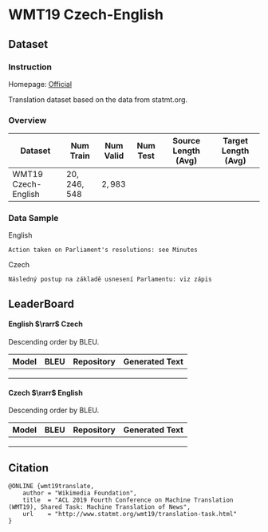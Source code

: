 # WMT19 Czech-English

## Dataset

### Instruction

Homepage: [Official](http://www.statmt.org/wmt19/translation-task.html)

Translation dataset based on the data from statmt.org.

### Overview

| Dataset             | Num Train    | Num Valid | Num Test | Source Length (Avg) | Target Length (Avg) |
| ------------------- | ------------ | --------- | -------- | ------------------- | ------------------- |
| WMT19 Czech-English | $20,246,548$ | $2,983$   |          |                     |                     |

### Data Sample

English

```
Action taken on Parliament's resolutions: see Minutes
```

Czech

```
Následný postup na základě usnesení Parlamentu: viz zápis
```

## LeaderBoard

#### English $\rarr$ Czech

Descending order by BLEU.

| Model | BLEU | Repository | Generated Text |
| ----- | ------ | ---------- | -------------- |
|       |        |            |                |
|       |        |            |                |
|       |        |            |                |

#### Czech $\rarr$ English

Descending order by BLEU.

| Model | BLEU | Repository | Generated Text |
| ----- | ------ | ---------- | -------------- |
|       |        |            |                |
|       |        |            |                |
|       |        |            |                |

## Citation

```
@ONLINE {wmt19translate,
    author = "Wikimedia Foundation",
    title  = "ACL 2019 Fourth Conference on Machine Translation (WMT19), Shared Task: Machine Translation of News",
    url    = "http://www.statmt.org/wmt19/translation-task.html"
}
```